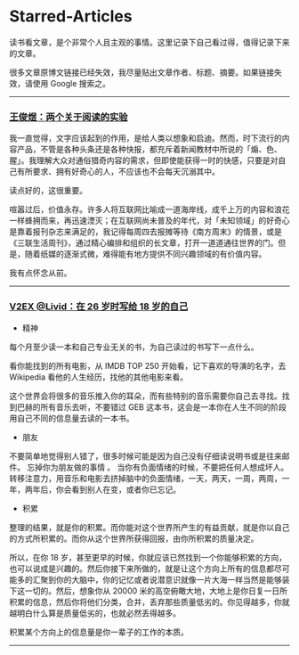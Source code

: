# Starred-Articles

读书看文章，是个非常个人且主观的事情。这里记录下自己看过得，值得记录下来的文章。

很多文章原博文链接已经失效，我尽量贴出文章作者、标题、摘要。如果链接失效，请使用 Google 搜索之。

------
### [王俊煜：两个关于阅读的实验](http://mp.weixin.qq.com/s?timestamp=1470474005&src=3&ver=1&signature=BqeK7DEtMue1cGgzSvs4ESlrhS56BKa-0*armWTtO*GBYqxf*Nt-stblQYt98VznMEeRafvcLTLiZYhBC2AZotTA8CPCD5H1xzRzjxaTsi5aJo8Z9Nvt4O31GXbyTJR37Q4yQ6HLFaKn145uzzdMzMAO1Wh08jEoupCgi5ERWV0=)

我一直觉得，文字应该起到的作用，是给人类以想象和启迪。然而，时下流行的内容产品，不管是各种头条还是各种快报，都充斥着新闻教材中所说的「煽、色、腥」。我理解大众对通俗猎奇内容的需求，但即使能获得一时的快感，只要是对自己有所要求、拥有好奇心的人，不应该也不会每天沉溺其中。

读点好的，这很重要。

喧嚣过后，价值永存。许多人将互联网比喻成一道海岸线，成千上万的内容和浪花一样蜂拥而来，再迅速湮灭；在互联网尚未普及的年代，对「未知领域」的好奇心是靠着报刊杂志来满足的，我记得每周四去报摊等待《南方周末》的情景，或是《三联生活周刊》，通过精心编排和组织的长文章，打开一道道通往世界的门。但是，随着纸媒的逐渐式微，难得能有地方提供不同兴趣领域的有价值内容。

我有点怀念从前。

-----
### [V2EX @Livid：在 26 岁时写给 18 岁的自己](http://livid.v2ex.com/essays/2012/01/24/a-letter-from-26-to-18/)

- 精神

每个月至少读一本和自己专业无关的书，为自己读过的书写下一点什么。

看你能找到的所有电影，从 IMDB TOP 250 开始看，记下喜欢的导演的名字，去 Wikipedia 看他的人生经历，找他的其他电影来看。

这个世界会将很多的音乐推入你的耳朵，而有些特别的音乐需要你自己去寻找。找到巴赫的所有音乐去听，不要错过 GEB 这本书，这会是一本你在人生不同的阶段用自己不同的信息量去读的一本书。

- 朋友

不要简单地觉得别人错了，很多时候可能是因为自己没有仔细读说明书或是往来邮件。
忘掉你为朋友做的事情 。
当你有负面情绪的时候，不要把任何人想成坏人。转移注意力，用音乐和电影去挤掉脑中的负面情绪，一天，两天，一周，两周，一年，两年后，你会看到别人在变，或者你已忘记。

- 积累

整理的结果，就是你的积累。而你能对这个世界所产生的有益贡献，就是你以自己的方式所积累的。而你从这个世界所获得回报，由你所积累的质量决定。

所以，在你 18 岁，甚至更早的时候，你就应该已然找到一个你能够积累的方向，也可以说成是兴趣的。然后你接下来所做的，就是让这个方向上所有的信息都尽可能多的汇聚到你的大脑中，你的记忆或者说潜意识就像一片大海一样当然是能够装下这一切的。然后，想象你从 20000 米的高空俯瞰大地，大地上是你日复一日所积累的信息，然后你将他们分类，合并，丢弃那些质量低劣的。你见得越多，你就越明白什么算是质量低劣的，也就必然丢得越多。

积累某个方向上的信息量是你一辈子的工作的本质。

------

